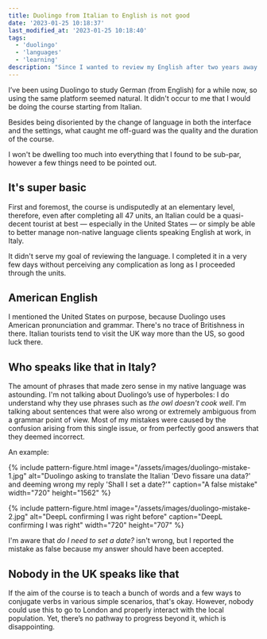 ```yaml
---
title: Duolingo from Italian to English is not good
date: '2023-01-25 10:18:37'
last_modified_at: '2023-01-25 10:18:40'
tags:
  - 'duolingo'
  - 'languages'
  - 'learning'
description: "Since I wanted to review my English after two years away from the UK, I chose Duolingo. It hasn't been a good experience."
---
```

I’ve been using Duolingo to study German (from English) for a while now, so using the same platform seemed natural. It didn't occur to me that I would be doing the course starting from Italian. 

Besides being disoriented by the change of language in both the interface and the settings, what caught me off-guard was the quality and the duration of the course.

I won't be dwelling too much into everything that I found to be sub-par, however a few things need to be pointed out. 

## It's super basic

First and foremost, the course is undisputedly at an elementary level, therefore, even after completing all 47 units, an Italian could be a quasi-decent tourist at best — especially in the United States — or simply be able to better manage non-native language clients speaking English at work, in Italy.

It didn't serve my goal of reviewing the language. I completed it in a very few days without perceiving any complication as long as I proceeded through the units.

## American English

I mentioned the United States on purpose, because Duolingo uses American pronunciation and grammar. There's no trace of Britishness in there. Italian tourists tend to visit the UK way more than the US, so good luck there.

## Who speaks like that in Italy?

The amount of phrases that made zero sense in my native language was astounding. I'm not talking about Duolingo’s use of hyperboles: I do understand why they use phrases such as _the owl doesn't cook well_. I'm talking about sentences that were also wrong or extremely ambiguous from a grammar point of view. Most of my mistakes were caused by the confusion arising from this single issue, or from perfectly good answers that they deemed incorrect.

An example:

{% include pattern-figure.html image="/assets/images/duolingo-mistake-1.jpg" alt="Duolingo asking to translate the Italian 'Devo fissare una data?' and deeming wrong my reply 'Shall I set a date?'" caption="A false mistake" width="720" height="1562" %}

{% include pattern-figure.html image="/assets/images/duolingo-mistake-2.jpg" alt="DeepL confirming I was right before" caption="DeepL confirming I was right" width="720" height="707" %}

I'm aware that _do I need to set a date?_ isn't wrong, but I reported the mistake as false because my answer should have been accepted.

## Nobody in the UK speaks like that

If the aim of the course is to teach a bunch of words and a few ways to conjugate verbs in various simple scenarios, that's okay. However, nobody could use this to go to London and properly interact with the local population. Yet, there’s no pathway to progress beyond it, which is disappointing.